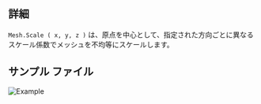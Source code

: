 ## 詳細
`Mesh.Scale ( x, y, z )` は、原点を中心として、指定された方向ごとに異なるスケール係数でメッシュを不均等にスケールします。

## サンプル ファイル

![Example](./Autodesk.DesignScript.Geometry.Mesh.Scale(mesh,%20x,%20y,%20z)_img.jpg)
